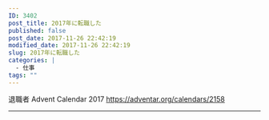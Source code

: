 ```yaml
---
ID: 3402
post_title: 2017年に転職した
published: false
post_date: 2017-11-26 22:42:19
modified_date: 2017-11-26 22:42:19
slug: 2017年に転職した
categories: |
  - 仕事
tags: ""
---
```

退職者 Advent Calendar 2017
https://adventar.org/calendars/2158

---